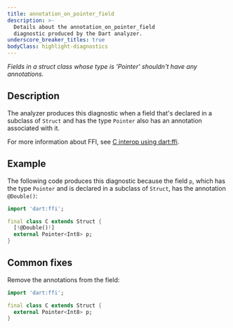 ```yaml
---
title: annotation_on_pointer_field
description: >-
  Details about the annotation_on_pointer_field
  diagnostic produced by the Dart analyzer.
underscore_breaker_titles: true
bodyClass: highlight-diagnostics
---
```


_Fields in a struct class whose type is 'Pointer' shouldn't have any
annotations._

## Description

The analyzer produces this diagnostic when a field that's declared in a
subclass of `Struct` and has the type `Pointer` also has an annotation
associated with it.

For more information about FFI, see [C interop using dart:ffi][ffi].

## Example

The following code produces this diagnostic because the field `p`, which
has the type `Pointer` and is declared in a subclass of `Struct`, has the
annotation `@Double()`:

```dart
import 'dart:ffi';

final class C extends Struct {
  [!@Double()!]
  external Pointer<Int8> p;
}
```

## Common fixes

Remove the annotations from the field:

```dart
import 'dart:ffi';

final class C extends Struct {
  external Pointer<Int8> p;
}
```

[ffi]: /interop/c-interop

